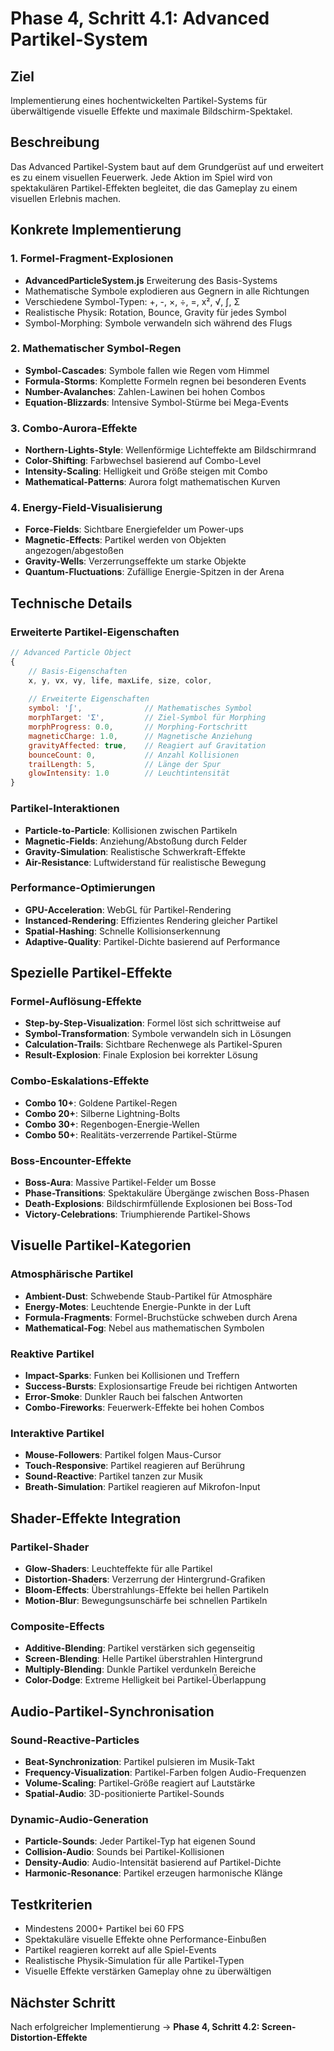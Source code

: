 # Phase 4, Schritt 4.1: Advanced Partikel-System

## Ziel
Implementierung eines hochentwickelten Partikel-Systems für überwältigende visuelle Effekte und maximale Bildschirm-Spektakel.

## Beschreibung
Das Advanced Partikel-System baut auf dem Grundgerüst auf und erweitert es zu einem visuellen Feuerwerk. Jede Aktion im Spiel wird von spektakulären Partikel-Effekten begleitet, die das Gameplay zu einem visuellen Erlebnis machen.

## Konkrete Implementierung

### 1. Formel-Fragment-Explosionen
- **AdvancedParticleSystem.js** Erweiterung des Basis-Systems
- Mathematische Symbole explodieren aus Gegnern in alle Richtungen
- Verschiedene Symbol-Typen: +, -, ×, ÷, =, x², √, ∫, Σ
- Realistische Physik: Rotation, Bounce, Gravity für jedes Symbol
- Symbol-Morphing: Symbole verwandeln sich während des Flugs

### 2. Mathematischer Symbol-Regen
- **Symbol-Cascades**: Symbole fallen wie Regen vom Himmel
- **Formula-Storms**: Komplette Formeln regnen bei besonderen Events
- **Number-Avalanches**: Zahlen-Lawinen bei hohen Combos
- **Equation-Blizzards**: Intensive Symbol-Stürme bei Mega-Events

### 3. Combo-Aurora-Effekte
- **Northern-Lights-Style**: Wellenförmige Lichteffekte am Bildschirmrand
- **Color-Shifting**: Farbwechsel basierend auf Combo-Level
- **Intensity-Scaling**: Helligkeit und Größe steigen mit Combo
- **Mathematical-Patterns**: Aurora folgt mathematischen Kurven

### 4. Energy-Field-Visualisierung
- **Force-Fields**: Sichtbare Energiefelder um Power-ups
- **Magnetic-Effects**: Partikel werden von Objekten angezogen/abgestoßen
- **Gravity-Wells**: Verzerrungseffekte um starke Objekte
- **Quantum-Fluctuations**: Zufällige Energie-Spitzen in der Arena

## Technische Details

### Erweiterte Partikel-Eigenschaften
```javascript
// Advanced Particle Object
{
    // Basis-Eigenschaften
    x, y, vx, vy, life, maxLife, size, color,
    
    // Erweiterte Eigenschaften
    symbol: '∫',              // Mathematisches Symbol
    morphTarget: 'Σ',         // Ziel-Symbol für Morphing
    morphProgress: 0.0,       // Morphing-Fortschritt
    magneticCharge: 1.0,      // Magnetische Anziehung
    gravityAffected: true,    // Reagiert auf Gravitation
    bounceCount: 0,           // Anzahl Kollisionen
    trailLength: 5,           // Länge der Spur
    glowIntensity: 1.0        // Leuchtintensität
}
```

### Partikel-Interaktionen
- **Particle-to-Particle**: Kollisionen zwischen Partikeln
- **Magnetic-Fields**: Anziehung/Abstoßung durch Felder
- **Gravity-Simulation**: Realistische Schwerkraft-Effekte
- **Air-Resistance**: Luftwiderstand für realistische Bewegung

### Performance-Optimierungen
- **GPU-Acceleration**: WebGL für Partikel-Rendering
- **Instanced-Rendering**: Effizientes Rendering gleicher Partikel
- **Spatial-Hashing**: Schnelle Kollisionserkennung
- **Adaptive-Quality**: Partikel-Dichte basierend auf Performance

## Spezielle Partikel-Effekte

### Formel-Auflösung-Effekte
- **Step-by-Step-Visualization**: Formel löst sich schrittweise auf
- **Symbol-Transformation**: Symbole verwandeln sich in Lösungen
- **Calculation-Trails**: Sichtbare Rechenwege als Partikel-Spuren
- **Result-Explosion**: Finale Explosion bei korrekter Lösung

### Combo-Eskalations-Effekte
- **Combo 10+**: Goldene Partikel-Regen
- **Combo 20+**: Silberne Lightning-Bolts
- **Combo 30+**: Regenbogen-Energie-Wellen
- **Combo 50+**: Realitäts-verzerrende Partikel-Stürme

### Boss-Encounter-Effekte
- **Boss-Aura**: Massive Partikel-Felder um Bosse
- **Phase-Transitions**: Spektakuläre Übergänge zwischen Boss-Phasen
- **Death-Explosions**: Bildschirmfüllende Explosionen bei Boss-Tod
- **Victory-Celebrations**: Triumphierende Partikel-Shows

## Visuelle Partikel-Kategorien

### Atmosphärische Partikel
- **Ambient-Dust**: Schwebende Staub-Partikel für Atmosphäre
- **Energy-Motes**: Leuchtende Energie-Punkte in der Luft
- **Formula-Fragments**: Formel-Bruchstücke schweben durch Arena
- **Mathematical-Fog**: Nebel aus mathematischen Symbolen

### Reaktive Partikel
- **Impact-Sparks**: Funken bei Kollisionen und Treffern
- **Success-Bursts**: Explosionsartige Freude bei richtigen Antworten
- **Error-Smoke**: Dunkler Rauch bei falschen Antworten
- **Combo-Fireworks**: Feuerwerk-Effekte bei hohen Combos

### Interaktive Partikel
- **Mouse-Followers**: Partikel folgen Maus-Cursor
- **Touch-Responsive**: Partikel reagieren auf Berührung
- **Sound-Reactive**: Partikel tanzen zur Musik
- **Breath-Simulation**: Partikel reagieren auf Mikrofon-Input

## Shader-Effekte Integration

### Partikel-Shader
- **Glow-Shaders**: Leuchteffekte für alle Partikel
- **Distortion-Shaders**: Verzerrung der Hintergrund-Grafiken
- **Bloom-Effects**: Überstrahlungs-Effekte bei hellen Partikeln
- **Motion-Blur**: Bewegungsunschärfe bei schnellen Partikeln

### Composite-Effects
- **Additive-Blending**: Partikel verstärken sich gegenseitig
- **Screen-Blending**: Helle Partikel überstrahlen Hintergrund
- **Multiply-Blending**: Dunkle Partikel verdunkeln Bereiche
- **Color-Dodge**: Extreme Helligkeit bei Partikel-Überlappung

## Audio-Partikel-Synchronisation

### Sound-Reactive-Particles
- **Beat-Synchronization**: Partikel pulsieren im Musik-Takt
- **Frequency-Visualization**: Partikel-Farben folgen Audio-Frequenzen
- **Volume-Scaling**: Partikel-Größe reagiert auf Lautstärke
- **Spatial-Audio**: 3D-positionierte Partikel-Sounds

### Dynamic-Audio-Generation
- **Particle-Sounds**: Jeder Partikel-Typ hat eigenen Sound
- **Collision-Audio**: Sounds bei Partikel-Kollisionen
- **Density-Audio**: Audio-Intensität basierend auf Partikel-Dichte
- **Harmonic-Resonance**: Partikel erzeugen harmonische Klänge

## Testkriterien
- Mindestens 2000+ Partikel bei 60 FPS
- Spektakuläre visuelle Effekte ohne Performance-Einbußen
- Partikel reagieren korrekt auf alle Spiel-Events
- Realistische Physik-Simulation für alle Partikel-Typen
- Visuelle Effekte verstärken Gameplay ohne zu überwältigen

## Nächster Schritt
Nach erfolgreicher Implementierung → **Phase 4, Schritt 4.2: Screen-Distortion-Effekte**
